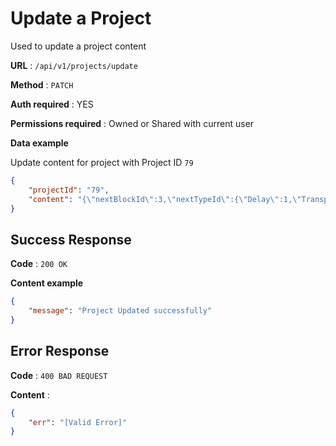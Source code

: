 # Update a Project

Used to update a project content

**URL** : `/api/v1/projects/update`

**Method** : `PATCH`

**Auth required** : YES

**Permissions required** : Owned or Shared with current user

**Data example**

Update content for project with Project ID `79`

```json
{
    "projectId": "79",
    "content": "{\"nextBlockId\":3,\"nextTypeId\":{\"Delay\":1,\"Transposer\":1,\"Pan\":2,\"Player\":2,\"SignalGen\":1,\"Speaker\":1,\"DirectInput\":1,\"Pitch\":1,\"VSTHost\":1,\"Routing\":1,\"Mixer\":1,\"Record\":1,\"Spectroscope\":1,\"Oscilloscope\":1,\"Envelope\":1,\"Filter\":1,\"Keyboard\":1,\"SamplePlayer\":1,\"Sequencer\":1},\"nowIn\":[],\"nowOut\":[],\"bs\":[{\"typeName\":\"Pan\",\"id\":2,\"typeId\":1,\"name\":\"P1\",\"collapse\":false,\"audioObj\":{\"context\":{},\"inputs\":[],\"outputs\":[],\"connPromise\":{},\"options\":{\"panVal\":0},\"outNode\":{},\"inNode\":{}},\"inNode\":[],\"outNode\":[],\"color\":\"#88b35f\",\"panVal\":0,\"kinect\":false}]}"
}
```

## Success Response

**Code** : `200 OK`

**Content example**

```json
{
    "message": "Project Updated successfully"
}
```

## Error Response

**Code** : `400 BAD REQUEST`

**Content** :

```json
{
    "err": "[Valid Error]"
}
```